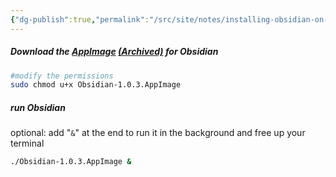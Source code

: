 ```yaml
---
{"dg-publish":true,"permalink":"/src/site/notes/installing-obsidian-on-kali-linux/","noteIcon":"","created":"2025-03-20T01:32:27.995-04:00","updated":"2025-03-20T01:32:46.291-04:00"}
---
```


##### Download the [AppImage](https://github.com/obsidianmd/obsidian-releases/releases/download/v1.0.3/Obsidian-1.0.3.AppImage) [(Archived)](https://web.archive.org/web/20250314/https://github.com/obsidianmd/obsidian-releases/releases/download/v1.0.3/Obsidian-1.0.3.AppImage)  for Obsidian


```bash
#modify the permissions
sudo chmod u+x Obsidian-1.0.3.AppImage
```

##### run Obsidian
optional: add "`&`" at the end to run it in the background and free up your terminal
```bash
./Obsidian-1.0.3.AppImage &
```